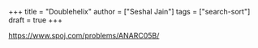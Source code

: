 +++
title = "Doublehelix"
author = ["Seshal Jain"]
tags = ["search-sort"]
draft = true
+++

<https://www.spoj.com/problems/ANARC05B/>
